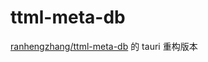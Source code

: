 # ttml-meta-db

[ranhengzhang/ttml-meta-db](https://github.com/ranhengzhang/ttml-meta-db) 的 tauri 重构版本
